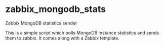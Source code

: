 # zabbix_mongodb_stats
Zabbix MongoDB statistics sender

This is a simple script which polls MongoDB instance statistics and sends them to zabbix. It comes along with a Zabbix template.
